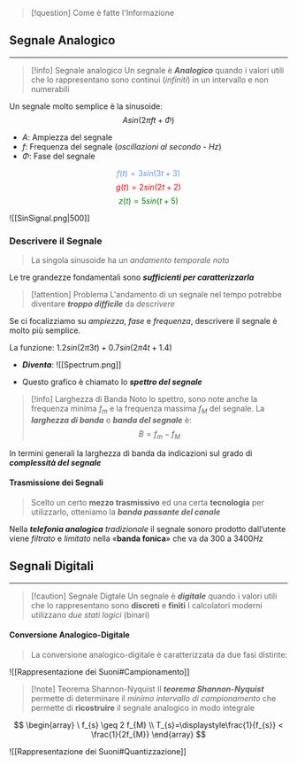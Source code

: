 >[!question] Come è fatte l'Informazione
## Segnale Analogico
---
>[!info] Segnale analogico
>Un segnale è ***Analogico*** quando i valori utili che lo rappresentano sono continui (*infiniti*) in un intervallo e non numerabili

Un segnale molto semplice è la sinusoide:
$$Asin(2\pi ft + \Phi)$$
- $A$: Ampiezza del segnale
- $f$: Frequenza del segnale (*oscillazioni al secondo* - $Hz$)
- $\Phi$: Fase del segnale

<font color="CornflowerBlue">$$f(t)=3sin(3t+3)$$ </font>
<font color="red">$$g(t) = 2sin(2t+2)$$ </font>
<font color="green">$$z(t)= 5sin(t+5)$$</font>

![[SinSignal.png|500]]
### Descrivere il Segnale
>La singola sinusoide ha un *andamento temporale noto*

Le tre grandezze fondamentali sono ***sufficienti per caratterizzarla***

>[!attention] Problema
>L'andamento di un segnale nel tempo potrebbe diventare ***troppo difficile*** da *descrivere*

Se ci focalizziamo su *ampiezza*, *fase* e *frequenza*, descrivere il segnale è molto più semplice.

La funzione: $1.2sin(2\pi3t)+0.7sin(2\pi4t +1.4)$
- ***Diventa***:
![[Spectrum.png]]

- Questo grafico è chiamato lo ***spettro del segnale***

>[!info] Larghezza di Banda
>Noto lo spettro, sono note anche la frequenza minima $f_{m}$ e la frequenza massima $f_{M}$ del segnale.
>La ***larghezza di banda*** o ***banda del segnale*** è:
>$$B=f_{m}-f_{M}$$

In termini generali la larghezza di banda da indicazioni sul grado di ***complessità del segnale***

#### Trasmissione dei Segnali
>Scelto un certo **mezzo trasmissivo** ed una certa **tecnologia** per utilizzarlo, otteniamo la ***banda passante del canale***

Nella ***telefonia analogica*** *tradizionale* il segnale sonoro prodotto dall’utente viene *filtrato* e *limitato* nella «**banda fonica**» che va da $300$ a $3400 Hz$

## Segnali Digitali
---
>[!caution] Segnale Digtale
>Un segnale è ***digitale*** quando i valori utili che lo rappresentano sono **discreti** e **finiti**
>I calcolatori moderni utilizzano *due stati logici* (binari)

#### Conversione Analogico-Digitale
>La conversione analogico-digitale è caratterizzata da due fasi distinte:

![[Rappresentazione dei Suoni#Campionamento]]

>[!note] Teorema Shannon-Nyquist
>Il ***teorema Shannon-Nyquist*** permette di determinare il *minimo intervallo di campionamento* che permette di **ricostruire** il segnale analogico in modo integrale

$$
\begin{array}
\ f_{s} \geq 2 f_{M} \\
T_{s}=\displaystyle\frac{1}{f_{s}} < \frac{1}{2f_{M}}
\end{array}
$$

![[Rappresentazione dei Suoni#Quantizzazione]]
